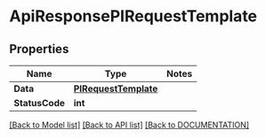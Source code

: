 # ApiResponsePIRequestTemplate

## Properties
Name | Type | Notes
------------ | ------------- | -------------
**Data** | **[**PIRequestTemplate**](../Model/PIRequestTemplate.md)**
**StatusCode** | **int**

[[Back to Model list]](../../DOCUMENTATION.md#documentation-for-models) [[Back to API list]](../../DOCUMENTATION.md#documentation-for-api-endpoints) [[Back to DOCUMENTATION]](../../DOCUMENTATION.md)
